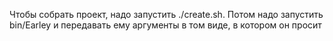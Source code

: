 Чтобы собрать проект, надо запустить ./create.sh.
Потом надо запустить bin/Earley и передавать ему аргументы в том виде, в котором он просит
